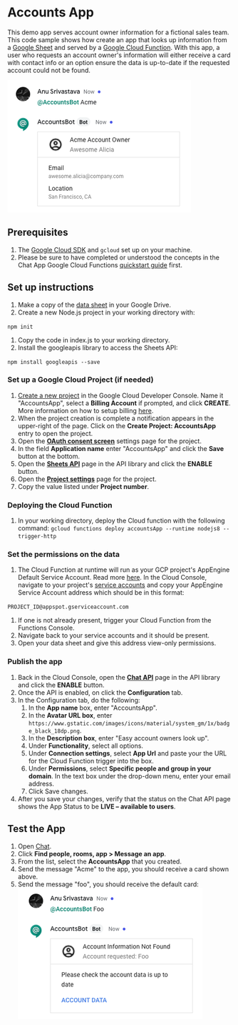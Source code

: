 # Accounts App

This demo app serves account owner information for a fictional sales team. This code sample 
shows how create an app that looks up information from a [Google Sheet][data_sheet] and served by a
[Google Cloud Function][gcf]. With this app, a user who requests an account owner's information will
either receive a card with contact info or an option ensure the data is up-to-date if the requested
account could not be found. 

![Acme-Lookup](https://github.com/googleworkspace/google-chat-samples/blob/main/node/accounts-app/assets/AcmeLookup.png)

[gcf]: https://cloud.google.com/functions
[data_sheet]: https://docs.google.com/spreadsheets/d/1kxW15ZI48mh4KkvgsMpg7gInmEQmyKYRnZdbUOSMRnU/copy

## Prerequisites

1. The [Google Cloud SDK][cloud_sdk] and `gcloud` set up on your machine.
1. Please be sure to have completed or understood the concepts in the Chat App
Google Cloud Functions [quickstart guide][gcf_app] first.

[cloud_sdk]: https://cloud.google.com/deployment-manager/docs/step-by-step-guide/installation-and-setup
[gcf_app]: https://developers.google.com/chat/quickstart/gcf-app

## Set up instructions

1. Make a copy of the [data sheet][data_sheet] in your Google Drive.
1. Create a new Node.js project in your working directory with:

`npm init`

1. Copy the code in index.js to your working directory.
1. Install the googleapis library to access the Sheets API:

`npm install googleapis --save`

### Set up a Google Cloud Project (if needed)

1. [Create a new project][new_project] in the Google Cloud Developer Console.
Name it "AccountsApp", select a **Billing Account** if prompted, and
click **CREATE**. More information on how to setup billing [here][billing].
1. When the project creation is complete a notification appears in the
upper-right of the page. Click on the **Create Project: AccountsApp** entry
to open the project.
1. Open the [**OAuth consent screen**][consent_screen] settings page for the
project.
1. In the field **Application name** enter "AccountsApp" and click the
**Save** button at the bottom.
1. Open the [**Sheets API**][library_sheets] page in the API library and click
the **ENABLE** button.
1. Open the [**Project settings**][project_settings] page for the project.
1. Copy the value listed under **Project number**.

[new_project]: https://console.cloud.google.com/projectcreate
[billing]: https://cloud.google.com/free/docs/gcp-free-tier
[consent_screen]: https://console.cloud.google.com/apis/credentials/consent
[library_sheets]: https://console.cloud.google.com/apis/library/sheets
[project_settings]: https://console.cloud.google.com/iam-admin/settings

### Deploying the Cloud Function

1. In your working directory, deploy the Cloud function with the following command:
`gcloud functions deploy accountsApp --runtime nodejs8 --trigger-http`

### Set the permissions on the data

1. The Cloud Function at runtime will run as your GCP project's AppEngine Default
Service Account. Read more [here][functions_iam]. In the Cloud Console, navigate
to your project's [service accounts][service_accounts] and copy your AppEngine 
Service Account address which should be in this format: 

`PROJECT_ID@appspot.gserviceaccount.com`

  1. If one is not already present, trigger your Cloud Function from the Functions Console.
  1. Navigate back to your service accounts and it should be present.
1. Open your data sheet and give this address view-only permissions. 

[cloud_console]: https://console.cloud.google.com/
[service_accounts]: https://console.cloud.google.com/iam-admin/serviceaccounts
[functions_iam]: https://cloud.google.com/functions/docs/concepts/iam

### Publish the app

1.  Back in the Cloud Console, open the
    [**Chat API**][library_chat] page in the API library and click the
    **ENABLE** button.
1.  Once the API is enabled, on click the **Configuration** tab.
1.  In the Configuration tab, do the following:
    1.  In the **App name** box, enter "AccountsApp".
    1.  In the **Avatar URL box**, enter `https://www.gstatic.com/images/icons/material/system_gm/1x/badge_black_18dp.png`.
    1.  In the **Description box**, enter "Easy account owners look up".
    1.  Under **Functionality**, select all options.
    1.  Under **Connection settings**, select **App Url** and paste
        your the URL for the Cloud Function trigger into the box.
    1.  Under **Permissions**, select **Specific people and group in your
        domain**. In the text box under the drop-down menu, enter your email
        address.
    1.  Click Save changes.
1.  After you save your changes, verify that the status on the Chat API
    page shows the App Status to be **LIVE – available to users**.

[library_chat]: https://console.cloud.google.com/apis/library/chat.googleapis.com

## Test the App

1.  Open [Chat][chat].
1.  Click **Find people, rooms, app > Message an app**.
1.  From the list, select the **AccountsApp** that you created.
1.  Send the message "Acme" to the app, you should receive a card shown above.
1.  Send the message "foo", you should receive the default card:
![Foo-Lookup](https://github.com/googleworkspace/google-chat-samples/blob/main/node/accounts-app/assets/FooLookup.png)

[chat]: https://chat.google.com
